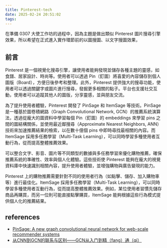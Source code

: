 ```yaml
---
title: Pinterest-tech
date: 2025-02-24 20:51:02
tags:
---
```


在準備 0307 大使工作坊的過程中，因為主題是做出類似 Pinterest 圖片搜尋引擎效果，所以希望在正式進入實作環節前的以圖搜圖、以文字搜圖效果，

## 前言
Pinterest 是一個視覺化搜尋引擎，讓使用者能夠發現並儲存各種主題的靈感，如食譜、居家設計、時尚等。使用者可以透過 Pin（釘圖）將喜愛的內容儲存到個人圖版（Board），方便日後參考和整理。此外，Pinterest 提供強大的搜尋功能，使用者可以透過關鍵字或圖片進行搜尋，發掘更多相關的點子。平台也支援社交互動，使用者可以追蹤其他人的圖版，分享靈感，並與朋友交流。

為了提升使用者體驗，Pinterest 開發了 PinSage 和 ItemSage 等技術。PinSage 是一種基於圖卷積網路（Graph Convolutional Network, GCN）的推薦系統演算法，透過從龐大的圖資料中學習每個 Pin（釘圖）的 embeddings 來學習 pins 之間的圖結構關係，並使用最近鄰搜尋（Approximate Nearest Neighbors, ANN）技術來加速推薦結果的檢索，以在數十億個 pins 中即時尋找最相關的內容。而 ItemSage 採用多任務學習（Multi-Task Learning），可以同時學習多種使用者互動行為，從而提高整體推薦效果。


可以整合文字、影音、圖片等不同類型的數據與多任務學習來優化購物推薦，確保推薦系統的準確性、效率與個人化體驗。這些技術使 Pinterest 能夠在龐大的視覺資料庫中快速識別相關內容，提升使用者體驗，並增強購物與廣告變現的能力。

Pinterest 上的購物推薦需要針對不同的使用者行為（如點擊、儲存、加入購物車等）進行最佳化。ItemSage 採用多任務學習（Multi-Task Learning），可以同時學習多種使用者互動行為，從而提高整體推薦效果。例如，某位使用者習慣先儲存商品再購買，而另一位則可能直接點擊購買，ItemSage 能夠根據這些行為模式提供個人化的推薦結果。


## references
- [PinSage: A new graph convolutional neural network for web-scale recommender systems](https://medium.com/pinterest-engineering/pinsage-a-new-graph-convolutional-neural-network-for-web-scale-recommender-systems-88795a107f48)
- [从CNN到GCN的联系与区别——GCN从入门到精（fang）通（qi）](https://blog.csdn.net/weixin_40013463/article/details/81089223)